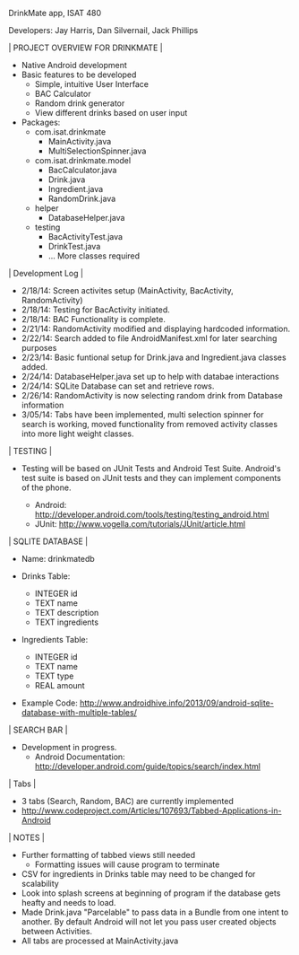 DrinkMate app, ISAT 480

Developers: Jay Harris, Dan Silvernail, Jack Phillips

| PROJECT OVERVIEW FOR DRINKMATE |
  - Native Android development
  - Basic features to be developed
      - Simple, intuitive User Interface
      - BAC Calculator
      - Random drink generator
      - View different drinks based on user input
  - Packages: 
      - com.isat.drinkmate
        - MainActivity.java
        - MultiSelectionSpinner.java
      - com.isat.drinkmate.model
        - BacCalculator.java
        - Drink.java
        - Ingredient.java
        - RandomDrink.java
      - helper
        - DatabaseHelper.java
      - testing
        - BacActivityTest.java
        - DrinkTest.java
        - ... More classes required


| Development Log |

- 2/18/14: Screen activites setup (MainActivity, BacActivity, RandomActivity)
- 2/18/14: Testing for BacActivity initiated.
- 2/18/14: BAC Functionality is complete.
- 2/21/14: RandomActivity modified and displaying hardcoded information.
- 2/22/14: Search added to file AndroidManifest.xml for later searching purposes
- 2/23/14: Basic funtional setup for Drink.java and Ingredient.java classes added.
- 2/24/14: DatabaseHelper.java set up to help with databae interactions
- 2/24/14: SQLite Database can set and retrieve rows.
- 2/26/14: RandomActivity is now selecting random drink from Database information
- 3/05/14: Tabs have been implemented, multi selection spinner for search is working, moved functionality from removed activity classes into more light weight classes.


| TESTING |

- Testing will be based on JUnit Tests and Android Test Suite. Android's test suite is based on JUnit tests and they can implement components of the phone. 
  
  - Android: http://developer.android.com/tools/testing/testing_android.html
  - JUnit: http://www.vogella.com/tutorials/JUnit/article.html
  

| SQLITE DATABASE  |

  - Name: drinkmatedb
  
  - Drinks Table:  
    - INTEGER id
    - TEXT name
    - TEXT description
    - TEXT ingredients
  
  - Ingredients Table: 
    - INTEGER id
    - TEXT name
    - TEXT type 
    - REAL amount
  
- Example Code: http://www.androidhive.info/2013/09/android-sqlite-database-with-multiple-tables/

| SEARCH BAR |

- Development in progress.
  - Android Documentation: http://developer.android.com/guide/topics/search/index.html

| Tabs |
- 3 tabs (Search, Random, BAC) are currently implemented
- http://www.codeproject.com/Articles/107693/Tabbed-Applications-in-Android

| NOTES |

- Further formatting of tabbed views still needed
  - Formatting issues will cause program to terminate
- CSV for ingredients in Drinks table may need to be changed for scalability
- Look into splash screens at beginning of program if the database gets heafty and needs to load.
- Made Drink.java "Parcelable" to pass data in a Bundle from one intent to another. By default Android will not let you pass user created objects between Activities.
- All tabs are processed at MainActivity.java
